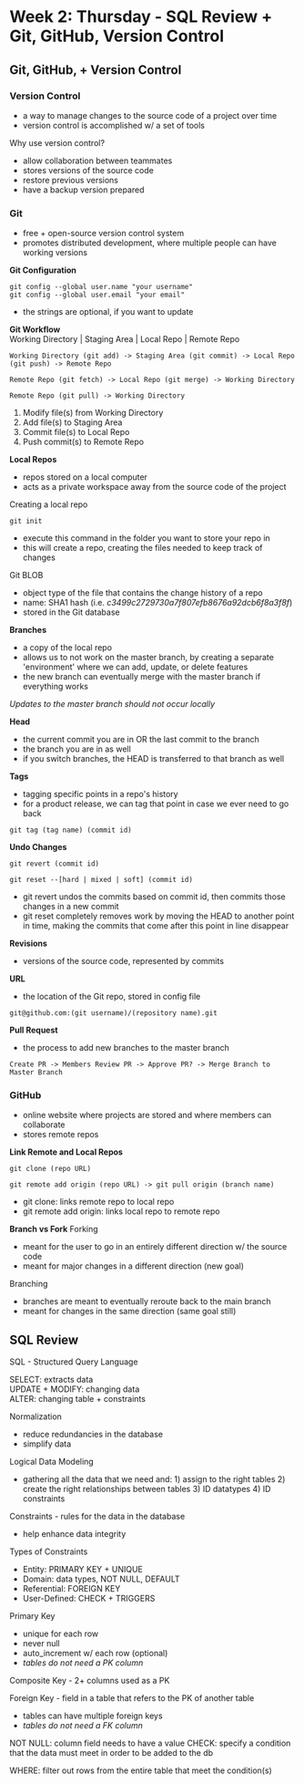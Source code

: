 # Week 2: Thursday - SQL Review + Git, GitHub, Version Control
## Git, GitHub, + Version Control
### Version Control
- a way to manage changes to the source code of a project over time
- version control is accomplished w/ a set of tools  

Why use version control?
- allow collaboration between teammates
- stores versions of the source code
- restore previous versions
- have a backup version prepared  

### Git
- free + open-source version control system
- promotes distributed development, where multiple people can have working versions

**Git Configuration**
```
git config --global user.name "your username"
git config --global user.email "your email"
```
- the strings are optional, if you want to update  

**Git Workflow**  
Working Directory | Staging Area | Local Repo | Remote Repo
```
Working Directory (git add) -> Staging Area (git commit) -> Local Repo (git push) -> Remote Repo

Remote Repo (git fetch) -> Local Repo (git merge) -> Working Directory

Remote Repo (git pull) -> Working Directory
```  
1. Modify file(s) from Working Directory
1. Add file(s) to Staging Area
1. Commit file(s) to Local Repo
1. Push commit(s) to Remote Repo  

**Local Repos**  
- repos stored on a local computer
- acts as a private workspace away from the source code of the project  

Creating a local repo
```
git init
```
- execute this command in the folder you want to store your repo in
- this will create a repo, creating the files needed to keep track of changes  

Git BLOB
- object type of the file that contains the change history of a repo
- name: SHA1 hash (i.e. *c3499c2729730a7f807efb8676a92dcb6f8a3f8f*)
- stored in the Git database  

**Branches**  
- a copy of the local repo
- allows us to not work on the master branch, by creating a separate 'environment' where we can add, update, or delete features
- the new branch can eventually merge with the master branch if everything works  

*Updates to the master branch should not occur locally*  

**Head**
- the current commit you are in OR the last commit to the branch
- the branch you are in as well
- if you switch branches, the HEAD is transferred to that branch as well  

**Tags**
- tagging specific points in a repo's history
- for a product release, we can tag that point in case we ever need to go back  
```
git tag (tag name) (commit id)
```

**Undo Changes**
```
git revert (commit id)

git reset --[hard | mixed | soft] (commit id)
```
- git revert undos the commits based on commit id, then commits those changes in a new commit
- git reset completely removes work by moving the HEAD to another point in time, making the commits that come after this point in line disappear  

**Revisions**  
- versions of the source code, represented by commits  

**URL**  
- the location of the Git repo, stored in config file
```
git@github.com:(git username)/(repository name).git
```  

**Pull Request**  
- the process to add new branches to the master branch
```
Create PR -> Members Review PR -> Approve PR? -> Merge Branch to Master Branch
```  

### GitHub
- online website where projects are stored and where members can collaborate
- stores remote repos  

**Link Remote and Local Repos**  
```
git clone (repo URL)

git remote add origin (repo URL) -> git pull origin (branch name)
```
- git clone: links remote repo to local repo
- git remote add origin: links local repo to remote repo  

**Branch vs Fork**
Forking
- meant for the user to go in an entirely different direction w/ the source code
- meant for major changes in a different direction (new goal)

Branching
- branches are meant to eventually reroute back to the main branch
- meant for changes in the same direction (same goal still)  

## SQL Review
SQL - Structured Query Language

SELECT: extracts data  
UPDATE + MODIFY: changing data  
ALTER: changing table + constraints  

Normalization
- reduce redundancies in the database
- simplify data  

Logical Data Modeling
- gathering all the data that we need and: 1) assign to the right tables 2) create the right relationships between tables 3) ID datatypes 4) ID constraints  

Constraints - rules for the data in the database
- help enhance data integrity  

Types of Constraints
- Entity: PRIMARY KEY + UNIQUE
- Domain: data types, NOT NULL, DEFAULT
- Referential: FOREIGN KEY
- User-Defined: CHECK + TRIGGERS  

Primary Key
- unique for each row
- never null
- auto_increment w/ each row (optional)
- *tables do not need a PK column*

Composite Key - 2+ columns used as a PK  

Foreign Key - field in a table that refers to the PK of another table
- tables can have multiple foreign keys
- *tables do not need a FK column*

NOT NULL: column field needs to have a value
CHECK: specify a condition that the data must meet in order to be added to the db  

WHERE: filter out rows from the entire table that meet the condition(s)